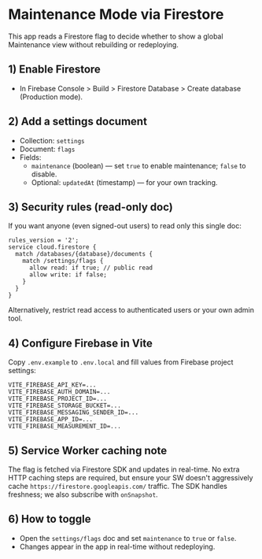 # Maintenance Mode via Firestore

This app reads a Firestore flag to decide whether to show a global Maintenance view without rebuilding or redeploying.

## 1) Enable Firestore
- In Firebase Console > Build > Firestore Database > Create database (Production mode).

## 2) Add a settings document
- Collection: `settings`
- Document: `flags`
- Fields:
  - `maintenance` (boolean) — set `true` to enable maintenance; `false` to disable.
  - Optional: `updatedAt` (timestamp) — for your own tracking.

## 3) Security rules (read-only doc)
If you want anyone (even signed-out users) to read only this single doc:

```
rules_version = '2';
service cloud.firestore {
  match /databases/{database}/documents {
    match /settings/flags {
      allow read: if true; // public read
      allow write: if false;
    }
  }
}
```

Alternatively, restrict read access to authenticated users or your own admin tool.

## 4) Configure Firebase in Vite
Copy `.env.example` to `.env.local` and fill values from Firebase project settings:

```
VITE_FIREBASE_API_KEY=...
VITE_FIREBASE_AUTH_DOMAIN=...
VITE_FIREBASE_PROJECT_ID=...
VITE_FIREBASE_STORAGE_BUCKET=...
VITE_FIREBASE_MESSAGING_SENDER_ID=...
VITE_FIREBASE_APP_ID=...
VITE_FIREBASE_MEASUREMENT_ID=...
```

## 5) Service Worker caching note
The flag is fetched via Firestore SDK and updates in real-time. No extra HTTP caching steps are required, but ensure your SW doesn't aggressively cache `https://firestore.googleapis.com/` traffic. The SDK handles freshness; we also subscribe with `onSnapshot`.

## 6) How to toggle
- Open the `settings/flags` doc and set `maintenance` to `true` or `false`.
- Changes appear in the app in real-time without redeploying.
